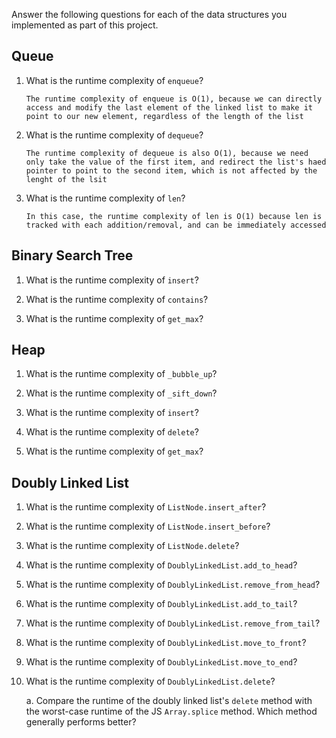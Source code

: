 Answer the following questions for each of the data structures you implemented as part of this project.

## Queue

1. What is the runtime complexity of `enqueue`?

    `The runtime complexity of enqueue is O(1), because we can directly access and modify the last element of the linked list to make it point to our new element, regardless of the length of the list`

2. What is the runtime complexity of `dequeue`?

    `The runtime complexity of dequeue is also O(1), because we need only take the value of the first item, and redirect the list's haed pointer to point to the second item, which is not affected by the lenght of the lsit`

3. What is the runtime complexity of `len`?

    `In this case, the runtime complexity of len is O(1) because len is tracked with each addition/removal, and can be immediately accessed`

## Binary Search Tree

1. What is the runtime complexity of `insert`? 

2. What is the runtime complexity of `contains`?

3. What is the runtime complexity of `get_max`? 

## Heap

1. What is the runtime complexity of `_bubble_up`?

2. What is the runtime complexity of `_sift_down`?

3. What is the runtime complexity of `insert`?

4. What is the runtime complexity of `delete`?

5. What is the runtime complexity of `get_max`?

## Doubly Linked List

1. What is the runtime complexity of `ListNode.insert_after`?

2. What is the runtime complexity of `ListNode.insert_before`?

3. What is the runtime complexity of `ListNode.delete`?

4. What is the runtime complexity of `DoublyLinkedList.add_to_head`?

5. What is the runtime complexity of `DoublyLinkedList.remove_from_head`?

6. What is the runtime complexity of `DoublyLinkedList.add_to_tail`?

7. What is the runtime complexity of `DoublyLinkedList.remove_from_tail`?

8. What is the runtime complexity of `DoublyLinkedList.move_to_front`?

9. What is the runtime complexity of `DoublyLinkedList.move_to_end`?

10. What is the runtime complexity of `DoublyLinkedList.delete`?

    a. Compare the runtime of the doubly linked list's `delete` method with the worst-case runtime of the JS `Array.splice` method. Which method generally performs better?